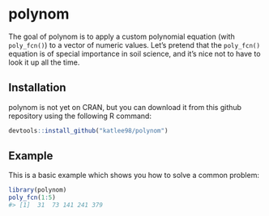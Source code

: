 
<!-- README.md is generated from README.Rmd. Please edit that file -->

# polynom

<!-- badges: start -->
<!-- badges: end -->

The goal of polynom is to apply a custom polynomial equation (with
`poly_fcn()`) to a vector of numeric values. Let’s pretend that the
`poly_fcn()` equation is of special importance in soil science, and it’s
nice not to have to look it up all the time.

## Installation

polynom is not yet on CRAN, but you can download it from this github
repository using the following R command:

``` r
devtools::install_github("katlee98/polynom")
```

## Example

This is a basic example which shows you how to solve a common problem:

``` r
library(polynom)
poly_fcn(1:5)
#> [1]  31  73 141 241 379
```
